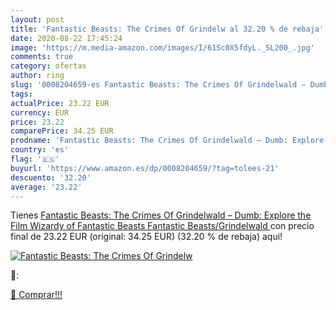 ```yaml
---
layout: post
title: 'Fantastic Beasts: The Crimes Of Grindelw al 32.20 % de rebaja'
date: 2020-08-22 17:45:24
image: 'https://m.media-amazon.com/images/I/61Sc0X5fdyL._SL200_.jpg'
comments: true
category: ofertas
author: ring
slug: '0008204659-es Fantastic Beasts: The Crimes Of Grindelwald – Dumb:...'
tags: 
actualPrice: 23.22 EUR
currency: EUR
price: 23.22
comparePrice: 34.25 EUR
prodname: 'Fantastic Beasts: The Crimes Of Grindelwald – Dumb: Explore the Film Wizardy of Fantastic Beasts  Fantastic Beasts/Grindelwald '
country: 'es'
flag: '🇪🇸'
buyurl: 'https://www.amazon.es/dp/0008204659/?tag=tolees-21'
descuento: '32.20'
average: '23.22'
---
```


Tienes [Fantastic Beasts: The Crimes Of Grindelwald – Dumb: Explore the Film Wizardy of Fantastic Beasts  Fantastic Beasts/Grindelwald ](https://www.amazon.es/dp/0008204659/?tag=tolees-21) con precio final de  23.22 EUR (original: 34.25 EUR) (32.20 %  de rebaja) aqui!

[![Fantastic Beasts: The Crimes Of Grindelw](https://m.media-amazon.com/images/I/61Sc0X5fdyL._SL200_.jpg)](https://www.amazon.es/dp/0008204659/?tag=tolees-21)

🔎:


[🛒 Comprar!!!](https://www.amazon.es/dp/0008204659/?tag=tolees-21)
